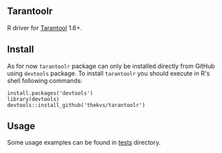 ## Tarantoolr
R driver for [Tarantool](https://github.com/tarantool/tarantool) 1.6+.

## Install
As for now `tarantoolr` package can only be installed directly from GitHub using `devtools` package.
To install `tarantoolr` you should execute in R's shell following commands:
```
install.packages('devtools')
library(devtools)
devtools::install_github('thekvs/tarantoolr')
```

## Usage
Some usage examples can be found in [tests](tests/testthat) directory.
